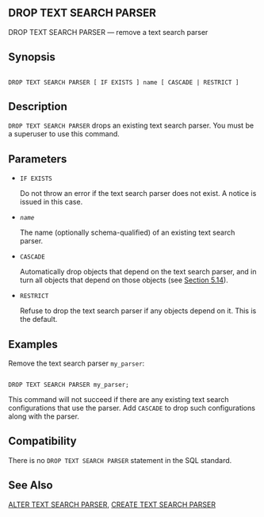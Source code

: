 ## DROP TEXT SEARCH PARSER

DROP TEXT SEARCH PARSER — remove a text search parser

## Synopsis

```

DROP TEXT SEARCH PARSER [ IF EXISTS ] name [ CASCADE | RESTRICT ]
```

## Description

`DROP TEXT SEARCH PARSER` drops an existing text search parser. You must be a superuser to use this command.

## Parameters

* `IF EXISTS`

    Do not throw an error if the text search parser does not exist. A notice is issued in this case.

* *`name`*

    The name (optionally schema-qualified) of an existing text search parser.

* `CASCADE`

    Automatically drop objects that depend on the text search parser, and in turn all objects that depend on those objects (see [Section 5.14](ddl-depend "5.14. Dependency Tracking")).

* `RESTRICT`

    Refuse to drop the text search parser if any objects depend on it. This is the default.

## Examples

Remove the text search parser `my_parser`:

```

DROP TEXT SEARCH PARSER my_parser;
```

This command will not succeed if there are any existing text search configurations that use the parser. Add `CASCADE` to drop such configurations along with the parser.

## Compatibility

There is no `DROP TEXT SEARCH PARSER` statement in the SQL standard.

## See Also

[ALTER TEXT SEARCH PARSER](sql-altertsparser "ALTER TEXT SEARCH PARSER"), [CREATE TEXT SEARCH PARSER](sql-createtsparser "CREATE TEXT SEARCH PARSER")